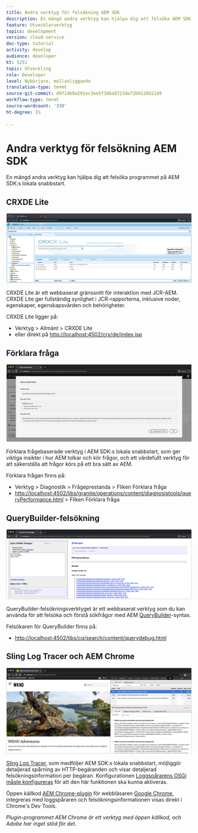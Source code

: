 ```yaml
---
title: Andra verktyg för felsökning AEM SDK
description: En mängd andra verktyg kan hjälpa dig att felsöka AEM SDK:s lokala snabbstart.
feature: Utvecklarverktyg
topics: development
version: cloud-service
doc-type: tutorial
activity: develop
audience: developer
kt: 5251
topic: Utveckling
role: Developer
level: Nybörjare, mellanliggande
translation-type: tm+mt
source-git-commit: d9714b9a291ec3ee5f3dba9723de72bb120d2149
workflow-type: tm+mt
source-wordcount: '339'
ht-degree: 1%

---
```



# Andra verktyg för felsökning AEM SDK

En mängd andra verktyg kan hjälpa dig att felsöka programmet på AEM SDK:s lokala snabbstart.

## CRXDE Lite

![CRXDE Lite](./assets/other-tools/crxde-lite.png)

CRXDE Lite är ett webbaserat gränssnitt för interaktion med JCR-AEM. CRXDE Lite ger fullständig synlighet i JCR-rapporterna, inklusive noder, egenskaper, egenskapsvärden och behörigheter.

CRXDE Lite ligger på:

+ Verktyg > Allmänt > CRXDE Lite
+ eller direkt på [http://localhost:4502/crx/de/index.jsp](http://localhost:4502/crx/de/index.jsp)

## Förklara fråga

![Förklara fråga](./assets/other-tools/explain-query.png)

Förklara frågebaserade verktyg i AEM SDK:s lokala snabbstart, som ger viktiga insikter i hur AEM tolkar och kör frågor, och ett värdefullt verktyg för att säkerställa att frågor körs på ett bra sätt av AEM.

Förklara frågan finns på:

+ Verktyg > Diagnostik > Frågeprestanda > Fliken Förklara fråga
+ [http://localhost:4502/libs/granite/operations/content/diagnosistools/queryPerformance.html](http://localhost:4502/libs/granite/operations/content/diagnosistools/queryPerformance.html) > Fliken Förklara fråga

## QueryBuilder-felsökning

![QueryBuilder-felsökning](./assets/other-tools/query-debugger.png)

QueryBuilder-felsökningsverktyget är ett webbaserat verktyg som du kan använda för att felsöka och förstå sökfrågor med AEM [QueryBuilder](https://docs.adobe.com/content/help/en/experience-manager-65/developing/platform/query-builder/querybuilder-api.html)-syntax.

Felsökaren för QueryBuilder finns på:

+ [http://localhost:4502/libs/cq/search/content/querydebug.html](http://localhost:4502/libs/cq/search/content/querydebug.html)

## Sling Log Tracer och AEM Chrome

![Sling Log Tracer och AEM Chrome](./assets/other-tools/log-tracer.png)

[Sling Log Tracer](https://sling.apache.org/documentation/bundles/log-tracers.html), som medföljer AEM SDK:s lokala snabbstart, möjliggör detaljerad spårning av HTTP-begäranden och visar detaljerad felsökningsinformation per begäran. Konfigurationen [Loggspårarens OSGi måste konfigureras](https://sling.apache.org/documentation/bundles/log-tracers.html#configuration-1) för att den här funktionen ska kunna aktiveras.

Öppen källkod [AEM Chrome-plugin](https://chrome.google.com/webstore/detail/aem-chrome-plug-in/ejdcnikffjleeffpigekhccpepplaode?hl=en-US) för webbläsaren [Google Chrome](https://www.google.com/chrome/), integreras med loggspåraren och felsökningsinformationen visas direkt i Chrome&#39;s Dev Tools.

_Plugin-programmet AEM Chrome är ett verktyg med öppen källkod, och Adobe har inget stöd för det._

